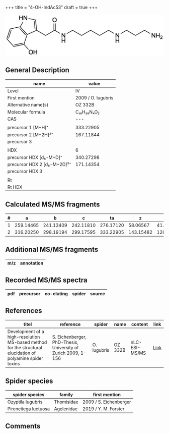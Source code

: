 +++
title = "4-OH-IndAc53"
draft = true
+++

![](/img/4-OH-IndAc53.png)

## General Description

| name                        | value              |
|-----------------------------|--------------------|
| Level                       | IV                 |
| First mention               | 2009 / O. lugubris |
| Alternative name(s)         | OZ 332B            |
| Molecular formula           | C₁₈H₂₈N₄O₂         |
| CAS                         | ---                |
|                             |                    |
| precursor 1 [M+H]⁺          | 333.22905          |
| precursor 2 [M+2H]²⁺        | 167.11844          |
| precursor 3                 |                    |
|                             |                    |
| HDX                         | 6                  |
| precursor HDX   [d₆-M+D]⁺   | 340.27298          |
| precursor HDX 2 [d₆-M+2D]²⁺ | 171.14354          |
| precursor HDX 3             |                    |
|                             |                    |
| Rt                          |                    |
| Rt HDX                      |                    |

## Calculated MS/MS fragments

| # | a         | b         | c         | ta        | z         | y         | tz        |
|---|-----------|-----------|-----------|-----------|-----------|-----------|-----------|
| 1 | 259.14465 | 241.13409 | 242.11810 | 276.17120 | 58.06567  | 41.03912  | 75.09222  |
| 2 | 316.20250 | 298.19194 | 299.17595 | 333.22905 | 143.15482 | 126.12827 | 160.18137 |

## Additional MS/MS fragments

| m/z       | annotation |
|-----------|------------|

## Recorded MS/MS spectra

| pdf | precursor | co-eluting  | spider    | source                       |
|-----|-----------|-------------|-----------|------------------------------|

## References

| titel                                                                                                      | reference                                                     | spider      | name    | content       | link                                                               |
|------------------------------------------------------------------------------------------------------------|---------------------------------------------------------------|-------------|---------|---------------|--------------------------------------------------------------------|
| Development of a high-resolution MS-based method for the structural elucidation of polyamine spider toxins | S. Eichenberger, PhD-Thesis, University of Zurich 2009, 1-156 | O. lugubris | OZ 332B | nLC-ESI-MS/MS | [Link](https://www.zora.uzh.ch/id/eprint/12787/1/Eichenberger.pdf) |

## Spider species

| spider species       | family     | first mention          |
|----------------------|------------|------------------------|
| Ozyptila lugubris    | Thomisidae | 2009 / S. Eichenberger |
| Pireneitega luctuosa | Agelenidae | 2019 / Y. M. Forster   |

## Comments